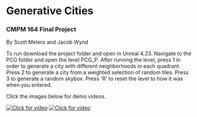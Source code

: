 # Generative Cities
### CMPM 164 Final Project
By Scott Melero and Jacob Wynd

To run download the project folder and open in Unreal 4.23.
Navigate to the PCG folder and open the level PCG_P. After running the level,
press 1 in order to generate a city with different neighborhoods in each quadrant.
Press 2 to generate a city from a weighted selection of random tiles. Press 3 to generate
a random skybox. Press 'R' to reset the level
to how it was when you entered.


Click the images below for demo videos.


[![Click for video](http://img.youtube.com/vi/QMcBA4xqv1k/0.jpg)](http://www.youtube.com/watch?v=QMcBA4xqv1k "Demo 2")
[![Click for video](http://img.youtube.com/vi/p7ro4JyfAkA/0.jpg)](http://www.youtube.com/watch?v=p7ro4JyfAkA "Demo 1")
